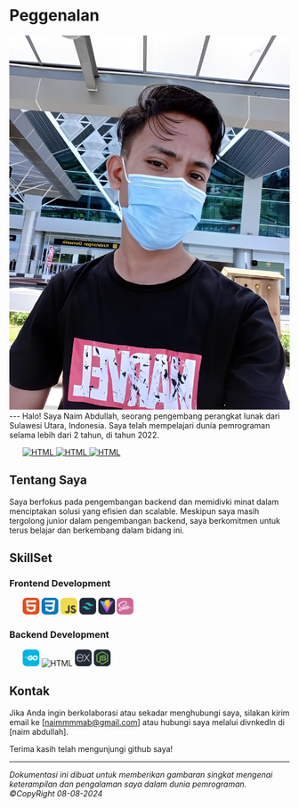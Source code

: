 # Peggenalan
<img src="./nm.jpg" alt="" />
---
Halo! Saya Naim Abdullah, seorang pengembang perangkat lunak dari Sulawesi Utara, Indonesia. Saya telah mempelajari dunia pemrograman selama lebih dari 2 tahun, di tahun 2022.
<ul>
<a href="#">
 <img src="https://github.com/dheereshagrwal/colored-icons/blob/master/public/logos/linkedin/linkedin.svg" alt="HTML" width="30" />
</a>
<a href="#">
<img src="https://github.com/dheereshagrwal/colored-icons/blob/master/public/logos/facebook/facebook.svg" alt="HTML" width="30" />
</a>
<a href="#">
<img src="https://github.com/dheereshagrwal/colored-icons/blob/master/public/logos/instagram/instagram.svg" alt="HTML" width="30" />
</a>
</ul>

## Tentang Saya

Saya berfokus pada pengembangan backend dan memidivki minat dalam menciptakan solusi yang efisien dan scalable. Meskipun saya masih tergolong junior dalam pengembangan backend, saya berkomitmen untuk terus belajar dan berkembang dalam bidang ini.

## SkillSet

### Frontend Development
<ul>
<img src="https://github.com/tandpfun/skill-icons/blob/main/icons/HTML.svg" alt="HTML" width="30" />
<img src="https://github.com/tandpfun/skill-icons/blob/main/icons/CSS.svg" alt="HTML" width="30" />
<img src="https://github.com/tandpfun/skill-icons/blob/main/icons/JavaScript.svg" alt="HTML" width="30" />
<img src="https://github.com/tandpfun/skill-icons/blob/main/icons/TailwindCSS-Dark.svg" alt="HTML" width="30" />
<img src="https://github.com/tandpfun/skill-icons/blob/main/icons/Vite-Dark.svg" alt="HTML" width="30" />
<img src="https://github.com/tandpfun/skill-icons/blob/main/icons/Sass.svg" alt="HTML" width="30" />
</ul>

### Backend Development

<ul>
<img src="https://github.com/tandpfun/skill-icons/blob/main/icons/GoLang.svg" alt="HTML" width="30" />
<img src="https://github.com/tandpfun/skill-icons/blob/main/icons/Npm-Dark.svg" alt="HTML" width="30" />
<img src="https://github.com/tandpfun/skill-icons/blob/main/icons/ExpressJS-Dark.svg" alt="HTML" width="30" />
<img src="https://github.com/tandpfun/skill-icons/blob/main/icons/NodeJS-Dark.svg" alt="HTML" width="30" />
</ul>

## Kontak

Jika Anda ingin berkolaborasi atau sekadar menghubungi saya, silakan kirim email ke [naimmmmab@gmail.com] atau hubungi saya melalui divnkedIn di [naim abdullah].

Terima kasih telah mengunjungi github saya!

---

*Dokumentasi ini dibuat untuk memberikan gambaran singkat mengenai keterampilan dan pengalaman saya dalam dunia pemrograman. ©CopyRight 08-08-2024*